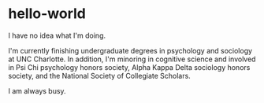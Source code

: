 # hello-world
I have no idea what I'm doing.

I'm currently finishing undergraduate degrees in psychology and sociology at UNC Charlotte.
In addition, I'm minoring in cognitive science and involved in Psi Chi psychology honors society, 
Alpha Kappa Delta sociology honors society, and the National Society of Collegiate Scholars. 

I am always busy.
